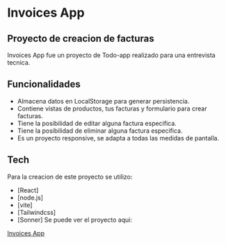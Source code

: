 # Invoices App
## Proyecto de creacion de facturas

[]()

Invoices App fue un proyecto de Todo-app realizado para una entrevista tecnica.
## Funcionalidades

- Almacena datos en LocalStorage para generar persistencia.
- Contiene vistas de productos, tus facturas y formulario para crear facturas.
- Tiene la posibilidad de editar alguna factura especifica.
- Tiene la posibilidad de eliminar alguna factura especifica.
- Es un proyecto responsive, se adapta a todas las medidas de pantalla.


## Tech

Para la creacion de este proyecto se utilizo:

- [React]
- [node.js] 
- [vite]
- [Tailwindcss]
- [Sonner]
Se puede ver el proyecto aqui:

[Invoices App](https://invoices-app-sigma.vercel.app)


  
   